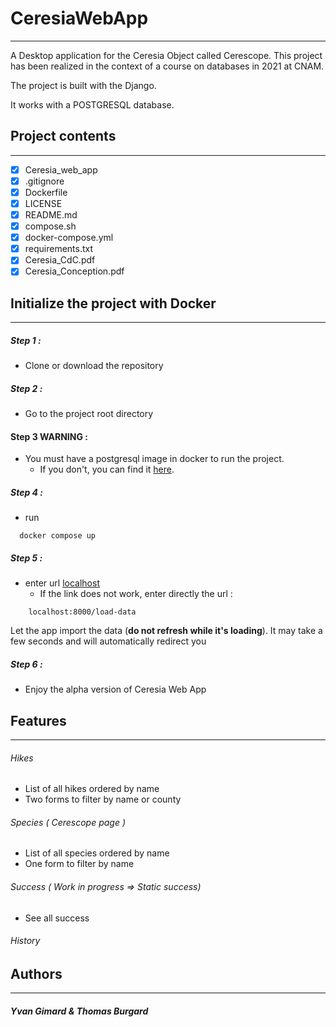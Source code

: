 # CeresiaWebApp

---------------

A Desktop application for the Ceresia Object called Cerescope.
This project has been realized in the context of a course on databases in 2021 at CNAM.

The project is built with the Django.

It works with a POSTGRESQL database.

## Project contents

---------------

- [x] Ceresia_web_app
- [x] .gitignore
- [x] Dockerfile
- [x] LICENSE
- [x] README.md
- [x] compose.sh
- [x] docker-compose.yml
- [x] requirements.txt
- [x] Ceresia_CdC.pdf
- [x] Ceresia_Conception.pdf

## Initialize the project with Docker

---------------

##### Step 1 :
- Clone or download the repository

##### Step 2 :
- Go to the project root directory 

#### Step 3 WARNING :
- You must have a postgresql image in docker to run the project.
  - If you don't, you can find it [here](https://hub.docker.com/_/postgres/).
  
##### Step 4 :
- run
```shell
  docker compose up
```

##### Step 5 :
- enter url [localhost](http://localhost:8000/load-data)
  - If the link does not work, enter directly the url : 
```
    localhost:8000/load-data
```
Let the app import the data (**do not refresh while it's loading**). It may take a few seconds and will automatically redirect you

##### Step 6 :
- Enjoy the alpha version of Ceresia Web App

## Features

---------------

###### Hikes
 - List of all hikes ordered by name
 - Two forms to filter by name or county
###### Species ( Cerescope page )
 - List of all species ordered by name
 - One form to filter by name
 ###### Success ( Work in progress => Static success)
 - See all success
###### History
 
## Authors

---------------

##### Yvan Gimard & Thomas Burgard